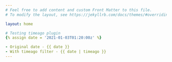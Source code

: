 ```yaml
---
# Feel free to add content and custom Front Matter to this file.
# To modify the layout, see https://jekyllrb.com/docs/themes/#overriding-theme-defaults

layout: home

# Testing timeago plugin
{% assign date = '2021-01-03T01:20:00z' %}

- Original date - {{ date }}
- With timeago filter - {{ date | timeago }}
---
```


